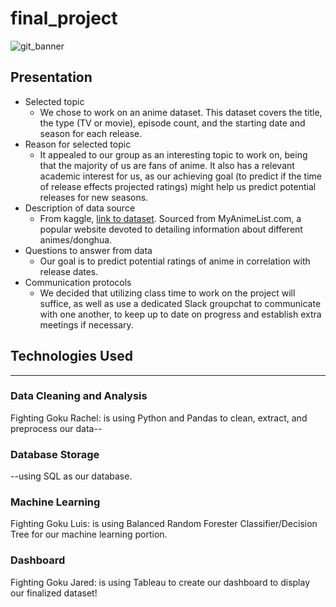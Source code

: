 # final_project

![git_banner](gitbanner.png)

## Presentation

* Selected topic
  - We chose to work on an anime dataset. This dataset covers the title, the type (TV or movie), episode count, and the starting date and season for each release.
* Reason for selected topic
  - It appealed to our group as an interesting topic to work on, being that the majority of us are fans of anime. It also has a relevant academic interest for us, as our achieving goal (to predict if the time of release effects projected ratings) might help us predict potential releases for new seasons.
* Description of data source
  - From kaggle, [link to dataset](https://www.kaggle.com/datasets/andreuvallhernndez/myanimelist). Sourced from MyAnimeList.com, a popular website devoted to detailing information about different animes/donghua.
* Questions to answer from data
  - Our goal is to predict potential ratings of anime in correlation with release dates.
* Communication protocols
  - We decided that utilizing class time to work on the project will suffice, as well as use a dedicated Slack groupchat to communicate with one another, to keep up to date on progress and establish extra meetings if necessary.



## Technologies Used
--------------------------------------------------------------------------------------------------

### Data Cleaning and Analysis
Fighting Goku Rachel: is using Python and Pandas to clean, extract, and preprocess our data--


### Database Storage
--using SQL as our database.

### Machine Learning
Fighting Goku Luis: is using Balanced Random Forester Classifier/Decision Tree for our machine learning portion.

### Dashboard
Fighting Goku Jared: is using Tableau to create our dashboard to display our finalized dataset!



